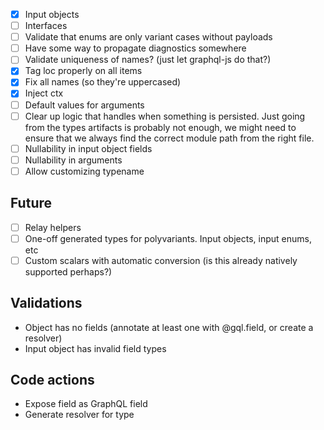 - [x] Input objects
- [ ] Interfaces
- [ ] Validate that enums are only variant cases without payloads
- [ ] Have some way to propagate diagnostics somewhere
- [ ] Validate uniqueness of names? (just let graphql-js do that?)
- [x] Tag loc properly on all items
- [x] Fix all names (so they're uppercased)
- [x] Inject ctx
- [ ] Default values for arguments
- [ ] Clear up logic that handles when something is persisted. Just going from the types artifacts is probably not enough, we might need to ensure that we always find the correct module path from the right file.
- [ ] Nullability in input object fields
- [ ] Nullability in arguments
- [ ] Allow customizing typename

## Future

- [ ] Relay helpers
- [ ] One-off generated types for polyvariants. Input objects, input enums, etc
- [ ] Custom scalars with automatic conversion (is this already natively supported perhaps?)

## Validations

- Object has no fields (annotate at least one with @gql.field, or create a resolver)
- Input object has invalid field types

## Code actions

- Expose field as GraphQL field
- Generate resolver for type
